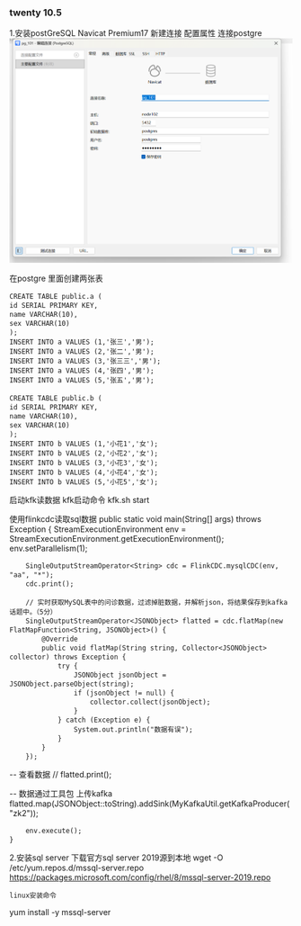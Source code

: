 ### twenty 10.5
1.安装postGreSQL 
Navicat Premium17 新建连接 
配置属性 连接postgre
![img_11.png](img_11.png)

在postgre 里面创建两张表

    CREATE TABLE public.a (
    id SERIAL PRIMARY KEY,
    name VARCHAR(10),
    sex VARCHAR(10)
    );
    INSERT INTO a VALUES (1,'张三','男');
    INSERT INTO a VALUES (2,'张二','男');
    INSERT INTO a VALUES (3,'张三三','男');
    INSERT INTO a VALUES (4,'张四','男');
    INSERT INTO a VALUES (5,'张五','男');
    
    CREATE TABLE public.b (
    id SERIAL PRIMARY KEY,
    name VARCHAR(10),
    sex VARCHAR(10)
    );
    INSERT INTO b VALUES (1,'小花1','女');
    INSERT INTO b VALUES (2,'小花2','女');
    INSERT INTO b VALUES (3,'小花3','女');
    INSERT INTO b VALUES (4,'小花4','女');
    INSERT INTO b VALUES (5,'小花5','女');

启动kfk读数据 
    kfk启动命令 kfk.sh start

使用flinkcdc读取sql数据
public static void main(String[] args) throws Exception {
StreamExecutionEnvironment env = StreamExecutionEnvironment.getExecutionEnvironment();
env.setParallelism(1);

        SingleOutputStreamOperator<String> cdc = FlinkCDC.mysqlCDC(env, "aa", "*");
        cdc.print();

        // 实时获取MySQL表中的问诊数据，过滤掉脏数据，并解析json，将结果保存到kafka话题中。（5分）
        SingleOutputStreamOperator<JSONObject> flatted = cdc.flatMap(new FlatMapFunction<String, JSONObject>() {
            @Override
            public void flatMap(String string, Collector<JSONObject> collector) throws Exception {
                try {
                    JSONObject jsonObject = JSONObject.parseObject(string);
                    if (jsonObject != null) {
                        collector.collect(jsonObject);
                    }
                } catch (Exception e) {
                    System.out.println("数据有误");
                }
            }
        });
-- 查看数据
//        flatted.print();


-- 数据通过工具包 上传kafka
        flatted.map(JSONObject::toString).addSink(MyKafkaUtil.getKafkaProducer("zk2"));

        env.execute();
    }








































2.安装sql server
    下载官方sql server 2019源到本地
wget -O /etc/yum.repos.d/mssql-server.repo https://packages.microsoft.com/config/rhel/8/mssql-server-2019.repo

    linux安装命令
yum install -y mssql-server






